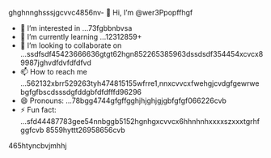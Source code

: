 ghghnnghsssjgcvvc4856nv- 👋 Hi, I’m @wer3Ppopffhgf
- 👀 I’m interested in ...73fgbbnbvsa
- 🌱 I’m currently learning ...12312859+
- 💞️ I’m looking to collaborate on ...ssdfsdf45423666636gtgt62hgn852265385963dssdsdf354454xcvcx89987jghvdfdvfdfdfvd
- 📫 How to reach me ...562132xbrr529263tyh474815155wfrre1,nnxcvvcxfwehgjcvdgfgewrwebgfgfbscdsssdgfddgbfdfdfffd96296
- 😄 Pronouns: ...78bgg4744gfgffgghjhjghjgjgbfgfgf066226cvb
- ⚡ Fun fact: ...sfd44487783gee54nnbggb5152hgnhgxcvvcx6hhnhnhxxxxszxxxtgrhfggfcvb
8559hyttt26958656cvb
<!---jl456asdgjllm.lm45596969142vvvcvb
wer3Ppop/wer3Ppop is a ✨ special ✨ repository 2because its `README.md` (this file) appears on your GitHub gfprofile.51htrthnghnghg1520
You can click the Preview link to take a look at your changes.1441cbvxxjlkjlkjllkk
--->465htyncbvjmhhj
